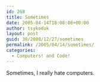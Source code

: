 ```yaml
---
id: 268
title: Sometimes
date: 2005-04-14T18:08:08+00:00
author: tsykoduk
layout: post
guid: 30/2008/12/27/sometimes
permalink: /2005/04/14/sometimes/
categories:
  - Computers! and Code!
---
```

<p>Sometimes, I really hate computers.</p>